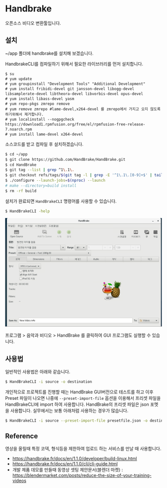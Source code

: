 # Handbrake
오픈소스 비디오 변환툴입니다.

## 설치
~/app 폴더에 handbrake를 설치해 보겠습니다.

HandbrakeCLI를 컴파일하기 위해서 필요한 라이브러리를 먼저 설치합니다.

```
$ su
# yum update
# yum groupinstall "Development Tools" "Additional Development"
# yum install fribidi-devel git jansson-devel libogg-devel libsamplerate-devel libtheora-devel libvorbis-devel opus-devel
# yum install libass-devel yasm
# yum repo-pkgs zmrepo remove
# yum remove zmrepo #lame-devel,x264-devel 를 zmrepo에서 가지고 오지 않도록 하기위해서 제거합니다.
# yum localinstall --nogpgcheck https://download1.rpmfusion.org/free/el/rpmfusion-free-release-7.noarch.rpm
# yum install lame-devel x264-devel
```

소스코드를 받고 컴파일 후 설치하겠습니다.

```bash
$ cd ~/app
$ git clone https://github.com/HandBrake/HandBrake.git
$ cd HandBrake
$ git tag --list | grep ^1\.1\.
$ git checkout refs/tags/$(git tag -l | grep -E '^1\.1\.[0-9]+$' | tail -n 1)
$ ./configure --launch-jobs=$(nproc) --launch
# make --directory=build install
$ rm -rf build
```

설치가 완료되면 `HandBrakeCLI` 명령어를 사용할 수 있습니다.

```bash
$ HandBrakeCLI -help
```

![handbrake](../figures/handbrake.png)

프로그램 > 음악과 비디오 > HandBrake 를 클릭하여 GUI 프로그램도 실행할 수 있습니다.

## 사용법

일반적인 사용법은 아래와 같습니다.

```bash
$ HandBrakeCLI -i source -o destination
```

개인적으로 프로젝트를 진행할 때는 HandBrake GUI버전으로 테스트를 하고 이후 Preset 파일이 나오면 나중에 `--preset-import-file` 옵션을 이용해서 프리셋 파일을 HandBrakeCLI에 import 하여 사용합니다. HandBrake의 프리셋 파일은 json 포멧을 사용합니다. 실무에서는 보통 아래처럼 사용하는 경우가 많습니다.

```bash
$ HandBrakeCLI -i source --preset-import-file presetfile.json -o destination
```

## Reference
영상을 올릴때 특정 코덱, 형식등을 제한하여 업로드 하는 서비스를 만날 때 사용합니다.

- https://handbrake.fr/docs/en/1.1.0/developer/build-linux.html
- https://handbrake.fr/docs/en/1.1.0/cli/cli-guide.html
- 개발 제품 데모를 만들때 동영상 셋팅 제안문서(블렌더 마켓) : https://blendermarket.com/posts/reduce-the-size-of-your-training-videos